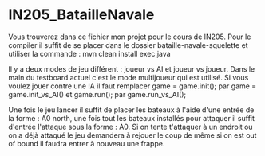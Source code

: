 # IN205_BatailleNavale

Vous trouverez dans ce fichier mon projet pour le cours de IN205. 
Pour le compiler il suffit de se placer dans le dossier bataille-navale-squelette et utiliser la commande :  mvn clean install exec:java 


Il y a deux modes de jeu différent : joueur vs AI et joueur vs joueur. Dans le main du testboard actuel c'est le mode multijoueur qui est utilisé. Si vous voulez jouer contre une IA
il faut remplacer game = game.init(); par game = game.init_vs_AI() et game.run(); par game.run_vs_AI();


Une fois le jeu lancer il suffit de placer les bateaux à l'aide d'une entrée de la forme  : A0 north, une fois tout les bateaux installés pour attaquer il suffit d'entrée l'attaque
sous la forme : A0. Si on tente t'attaquer à un endroit ou on a déjà attaqué le jeu demandera à rejouer le coup de même si on est out of bound il faudra entrer à nouveau une frappe.
